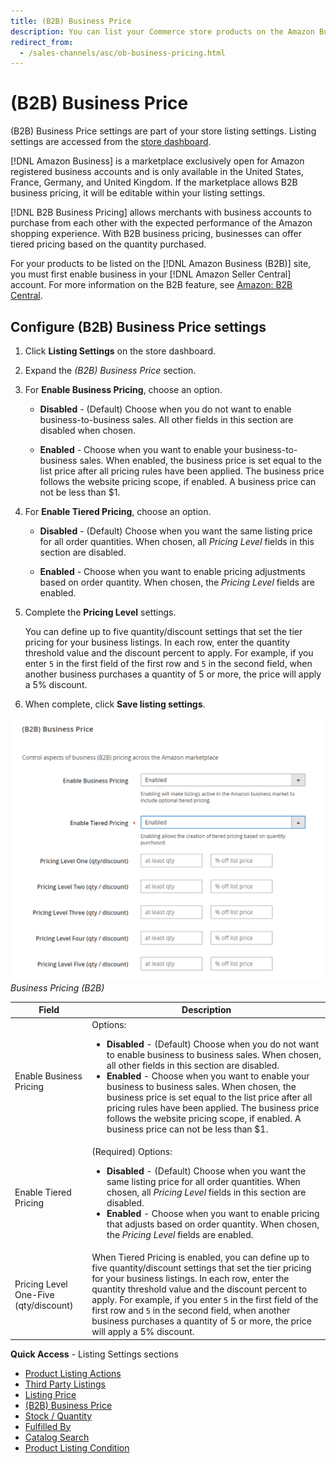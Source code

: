 ```yaml
---
title: (B2B) Business Price
description: You can list your Commerce store products on the Amazon Business (B2B) site by enabling business in your Amazon Seller Central account. 
redirect_from:
  - /sales-channels/asc/ob-business-pricing.html
---
```


# (B2B) Business Price

(B2B) Business Price settings are part of your store listing settings. Listing settings are accessed from the [store dashboard](./amazon-store-dashboard.md).

[!DNL Amazon Business] is a marketplace exclusively open for Amazon registered business accounts and is only available in the United States, France, Germany, and United Kingdom. If the marketplace allows B2B business pricing, it will be editable within your listing settings.

[!DNL B2B Business Pricing] allows merchants with business accounts to purchase from each other with the expected performance of the Amazon shopping experience. With B2B business pricing, businesses can offer tiered pricing based on the quantity purchased.

For your products to be listed on the [!DNL Amazon Business (B2B)] site, you must first enable business in your [!DNL Amazon Seller Central] account. For more information on the B2B feature, see [Amazon: B2B Central][1].

## Configure (B2B) Business Price settings

1. Click **Listing Settings** on the store dashboard.

1. Expand the _(B2B) Business Price_ section.

1. For **Enable Business Pricing**, choose an option.

   - **Disabled** - (Default) Choose when you do not want to enable business-to-business sales. All other fields in this section are disabled when chosen.

   - **Enabled** - Choose when you want to enable your business-to-business sales. When enabled, the business price is set equal to the list price after all pricing rules have been applied. The business price follows the website pricing scope, if enabled. A business price can not be less than $1.

1. For **Enable Tiered Pricing**, choose an option.

   - **Disabled** - (Default) Choose when you want the same listing price for all order quantities. When chosen, all _Pricing Level_ fields in this section are disabled.

   - **Enabled** - Choose when you want to enable pricing adjustments based on order quantity. When chosen, the _Pricing Level_ fields are enabled.

1. Complete the **Pricing Level** settings.

   You can define up to five quantity/discount settings that set the tier pricing for your business listings. In each row, enter the quantity threshold value and the discount percent to apply. For example, if you enter `5` in the first field of the first row and `5` in the second field, when another business purchases a quantity of 5 or more, the price will apply a 5% discount.

1. When complete, click **Save listing settings**.

![](assets/amazon-business-pricing.png)
_Business Pricing (B2B)_

|Field |Description|
|--- |--- |
|Enable Business Pricing|Options: <ul><li>**Disabled** - (Default) Choose when you do not want to enable business to business sales. When chosen, all other fields in this section are disabled.</li><li>**Enabled** - Choose when you want to enable your business to business sales. When chosen, the business price is set equal to the list price after all pricing rules have been applied. The business price follows the website pricing scope, if enabled. A business price can not be less than $1.</li></ul> |
|Enable Tiered Pricing|(Required) Options: <ul><li>**Disabled** - (Default) Choose when you want the same listing price for all order quantities. When chosen, all _Pricing Level_ fields in this section are disabled.</li><li>**Enabled** - Choose when you want to enable pricing that adjusts based on order quantity. When chosen, the _Pricing Level_ fields are enabled.</li></ul> |
|Pricing Level One-Five (qty/discount)|When Tiered Pricing is enabled, you can define up to five quantity/discount settings that set the tier pricing for your business listings. In each row, enter the quantity threshold value and the discount percent to apply. For example, if you enter `5` in the first field of the first row and `5` in the second field, when another business purchases a quantity of 5 or more, the price will apply a 5% discount. |

**Quick Access** - Listing Settings sections

- [Product Listing Actions](./product-listing-actions.md)
- [Third Party Listings](./third-party-listing-settings.md)
- [Listing Price](./listing-price.md)
- [(B2B) Business Price](./business-pricing.md)
- [Stock / Quantity](./stock-quantity.md)
- [Fulfilled By](./fulfilled-by.md)
- [Catalog Search](./catalog-search.md)
- [Product Listing Condition](./product-listing-condition.md)

[1]: https://sellercentral.amazon.com/gp/help/G202161480/"target="_blank
